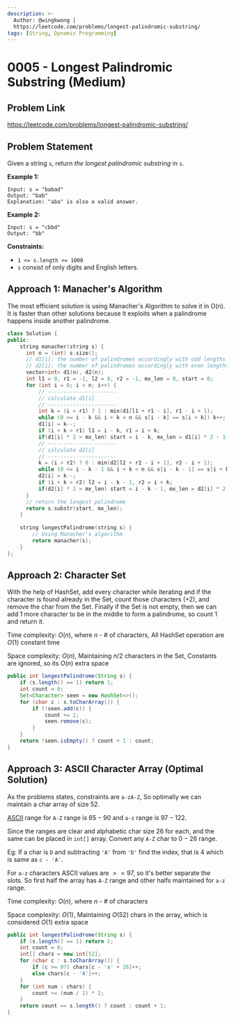 ```yaml
---
description: >-
  Author: @wingkwong |
  https://leetcode.com/problems/longest-palindromic-substring/
tags: [String, Dynamic Programming]
---
```


# 0005 - Longest Palindromic Substring (Medium)

## Problem Link

https://leetcode.com/problems/longest-palindromic-substring/

## Problem Statement

Given a string `s`, return _the longest palindromic substring_ in `s`.

**Example 1:**

```
Input: s = "babad"
Output: "bab"
Explanation: "aba" is also a valid answer.
```

**Example 2:**

```
Input: s = "cbbd"
Output: "bb"
```

**Constraints:**

* `1 <= s.length <= 1000`
* `s` consist of only digits and English letters.

## Approach 1: Manacher's Algorithm

The most efficient solution is using Manacher's Algorithm to solve it in O(n). It is faster than other solutions because it exploits when a palindrome happens inside another palindrome.

<Tabs>
<TabItem value="cpp" label="C++">
<SolutionAuthor name="@wingkwong"/>

```cpp
class Solution {
public:
    string manacher(string s) {
      int n = (int) s.size();
      // d1[i]: the number of palindromes accordingly with odd lengths with centers in the position i.
      // d2[i]: the number of palindromes accordingly with even lengths with centers in the position i. 
      vector<int> d1(n), d2(n);
      int l1 = 0, r1 = -1, l2 = 0, r2 = -1, mx_len = 0, start = 0;
      for (int i = 0; i < n; i++) {
          // ----------------------
          // calculate d1[i]
          // ----------------------
          int k = (i > r1) ? 1 : min(d1[l1 + r1 - i], r1 - i + 1);
          while (0 <= i - k && i + k < n && s[i - k] == s[i + k]) k++;
          d1[i] = k--;
          if (i + k > r1) l1 = i - k, r1 = i + k;
          if(d1[i] * 2 > mx_len) start = i - k, mx_len = d1[i] * 2 - 1;
          // ----------------------
          // calculate d2[i] 
          // ----------------------
          k = (i > r2) ? 0 : min(d2[l2 + r2 - i + 1], r2 - i + 1);
          while (0 <= i - k - 1 && i + k < n && s[i - k - 1] == s[i + k]) k++;
          d2[i] = k--;
          if (i + k > r2) l2 = i - k - 1, r2 = i + k;
          if(d2[i] * 2 > mx_len) start = i - k - 1, mx_len = d2[i] * 2;
      }
      // return the longest palindrome
      return s.substr(start, mx_len);
    }
    
    string longestPalindrome(string s) {
        // Using Manacher's algorithm 
        return manacher(s);
    }
};
```
</TabItem>
</Tabs>


## Approach 2: Character Set

With the help of HashSet, add every character while iterating and if the character is found already in the Set, count those characters (+2), and remove the char from the Set. Finally if the Set is not empty, then we can add 1 more character to be in the middle to form a palindrome, so count 1 and return it. 

Time complexity: $O(n)$, where $n$ - # of characters, All HashSet operation are $O(1)$ constant time

Space complexity: $O(n)$, Maintaining $n/2$ characters in the Set, Constants are ignored, so its $O(n)$ extra space

<Tabs>
<TabItem value="java" label="Java">
<SolutionAuthor name="@vigneshshiv"/>

```java
public int longestPalindrome(String s) {
    if (s.length() == 1) return 1;
    int count = 0;
    Set<Character> seen = new HashSet<>();
    for (char c : s.toCharArray()) {
        if (!seen.add(c)) {
            count += 2;
            seen.remove(c);
        }
    }
    return !seen.isEmpty() ? count + 1 : count;
}
```
</TabItem>
</Tabs>


## Approach 3: ASCII Character Array (Optimal Solution)

As the problems states, constraints are `a-zA-Z`, So optimally we can maintain a char array of size $52$. 

[ASCII](https://bluesock.org/~willg/dev/ascii.html) range for `A-Z` range is $65 - 90$ and `a-z` range is $97 - 122$.

Since the ranges are clear and alphabetic char size 26 for each, and the same can be placed in `int[]` array. Convert any `A-Z` char to $0-26$ range. 

Eg: If a char is `D` and subtracting `'A'` from `'D'` find the index, that is $4$ which is same as `c - 'A'`. 

For `a-z` characters ASCII values are $>= 97$, so it's better separate the slots. So first half the array has `A-Z` range and other halfs maintained for `a-z` range. 

Time complexity: $O(n)$, where $n$ - # of characters

Space complexity: $O(1)$, Maintaining $O(52)$ chars in the array, which is considered $O(1)$ extra space

<Tabs>
<TabItem value="java" label="Java">
<SolutionAuthor name="@vigneshshiv"/>

```java
public int longestPalindrome(String s) {
    if (s.length() == 1) return 1;
    int count = 0;
    int[] chars = new int[52];
    for (char c : s.toCharArray()) {
        if (c >= 97) chars[c - 'a' + 26]++;
        else chars[c - 'A']++;
    }
    for (int num : chars) {
        count += (num / 2) * 2;
    }
    return count == s.length() ? count : count + 1;
}
```
</TabItem>
</Tabs>